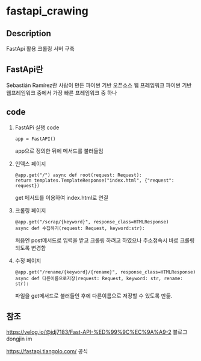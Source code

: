 # fastapi_crawing


## Description
FastApi 활용 크롤링 서버 구축
 
## FastApi란
Sebastián Ramírez란 사람이 만든 파이썬 기반 오픈소스 웹 프레임워크
파이썬 기반 웹프레임워크 중에서 가장 빠른 프레임워크 중 하나

## code
1. FastAPi 실행 code

       app = FastAPI()
    
      app으로 정의한 뒤에 메서드를 불러들임

2. 인덱스 페이지

       @app.get("/") async def root(request: Request):
       return templates.TemplateResponse("index.html", {"request": request})
     
      get 메서드를 이용하여 index.html로 연결
      
3. 크롤링 페이지

       @app.get("/scrap/{keyword}", response_class=HTMLResponse)
       async def 수집하기(request: Request, keyword:str):
      처음엔 post메서드로 입력을 받고 크롤링 하려고 하였으나 주소접속시 바로 크롤링 되도록 변경함

4. 수정 페이지

       @app.get("/rename/{keyword}/{rename}", response_class=HTMLResponse)
       async def 다른이름으로저장(request: Request, keyword: str, rename: str):
      파일을 get메서드로 불러들인 후에 다른이름으로 저장할 수 있도록 만듦.

## 참조
  https://velog.io/@idj7183/Fast-API-%ED%99%9C%EC%9A%A9-2
  블로그 dongjin im
  
  https://fastapi.tiangolo.com/
  공식

